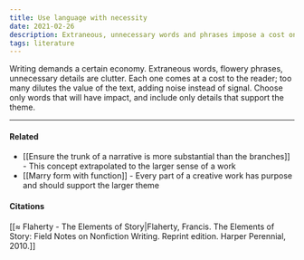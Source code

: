 ```yaml
---
title: Use language with necessity
date: 2021-02-26
description: Extraneous, unnecessary words and phrases impose a cost on the audience. 
tags: literature
---
```


Writing demands a certain economy. Extraneous words, flowery phrases, unnecessary details are clutter. Each one comes at a cost to the reader; too many dilutes the value of the text, adding noise instead of signal. Choose only words that will have impact, and include only details that support the theme. 

---
#### Related
- [[Ensure the trunk of a narrative is more substantial than the branches]] - This concept extrapolated to the larger sense of a work
- [[Marry form with function]] - Every part of a creative work has purpose and should support the larger theme

#### Citations
[[≈ Flaherty - The Elements of Story|Flaherty, Francis. The Elements of Story: Field Notes on Nonfiction Writing. Reprint edition. Harper Perennial, 2010.]]
